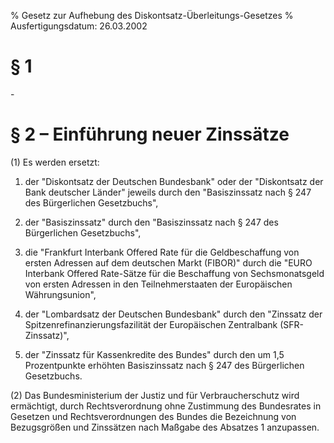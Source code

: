 % Gesetz zur Aufhebung des Diskontsatz-Überleitungs-Gesetzes
% Ausfertigungsdatum: 26.03.2002
 
# § 1

\-

# § 2 – Einführung neuer Zinssätze

(1) Es werden ersetzt:

1. der "Diskontsatz der Deutschen Bundesbank" oder der "Diskontsatz der Bank deutscher Länder" jeweils durch den "Basiszinssatz nach § 247 des Bürgerlichen Gesetzbuchs",

2. der "Basiszinssatz" durch den "Basiszinssatz nach § 247 des Bürgerlichen Gesetzbuchs",

3. die "Frankfurt Interbank Offered Rate für die Geldbeschaffung von ersten Adressen auf dem deutschen Markt (FIBOR)" durch die "EURO Interbank Offered Rate-Sätze für die Beschaffung von Sechsmonatsgeld von ersten Adressen in den Teilnehmerstaaten der Europäischen Währungsunion",

4. der "Lombardsatz der Deutschen Bundesbank" durch den "Zinssatz der Spitzenrefinanzierungsfazilität der Europäischen Zentralbank (SFR-Zinssatz)",

5. der "Zinssatz für Kassenkredite des Bundes" durch den um 1,5 Prozentpunkte erhöhten Basiszinssatz nach § 247 des Bürgerlichen Gesetzbuchs.

(2) Das Bundesministerium der Justiz und für Verbraucherschutz wird ermächtigt, durch Rechtsverordnung ohne Zustimmung des Bundesrates in Gesetzen und Rechtsverordnungen des Bundes die Bezeichnung von Bezugsgrößen und Zinssätzen nach Maßgabe des Absatzes 1 anzupassen.
